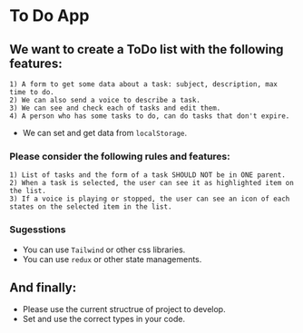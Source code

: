 # To Do App

## We want to create a ToDo list with the following features:
    1) A form to get some data about a task: subject, description, max time to do.
    2) We can also send a voice to describe a task.
    3) We can see and check each of tasks and edit them.
    4) A person who has some tasks to do, can do tasks that don't expire.

* We can set and get data from `localStorage`.

### Please consider the following rules and features:
    1) List of tasks and the form of a task SHOULD NOT be in ONE parent.
    2) When a task is selected, the user can see it as highlighted item on the list.
    3) If a voice is playing or stopped, the user can see an icon of each states on the selected item in the list.

### Sugesstions
- You can use `Tailwind` or other css libraries.
- You can use `redux` or other state managements.

## And finally:
- Please use the current structrue of project to develop.
- Set and use the correct types in your code.
